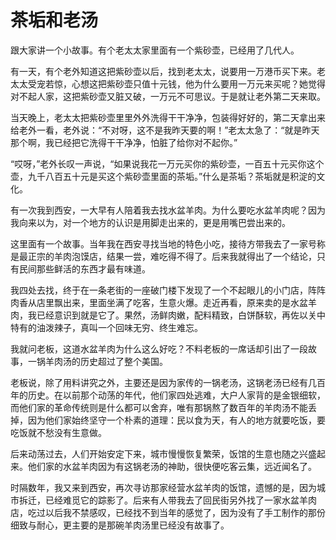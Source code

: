 # 茶垢和老汤

跟大家讲一个小故事。有个老太太家里面有一个紫砂壶，已经用了几代人。 

有一天，有个老外知道这把紫砂壶以后，找到老太太，说要用一万港币买下来。老太太受宠若惊，心想这把紫砂壶只值十元钱，他为什么要用一万元来买呢？她觉得对不起人家，这把紫砂壶又脏又破，一万元不可思议。于是就让老外第二天来取。 

当天晚上，老太太把紫砂壶里里外外洗得干干净净，包装得好好的，第二天拿出来给老外一看，老外说：“不对呀，这不是我昨天要的啊！”老太太急了：“就是昨天那个啊，我已经把它洗得干干净净，怕脏了给你对不起你。” 

“哎呀，”老外长叹一声说，“如果说我花一万元买你的紫砂壶，一百五十元买你这个壶，九千八百五十元是买这个紫砂壶里面的茶垢。”什么是茶垢？茶垢就是积淀的文化。 

有一次我到西安，一大早有人陪着我去找水盆羊肉。为什么要吃水盆羊肉呢？因为我向来以为，对一个地方的认识是用脚走出来的，更是用嘴巴尝出来的。 

这里面有一个故事。当年我在西安寻找当地的特色小吃，接待方带我去了一家号称是最正宗的羊肉泡馍店，结果一尝，难吃得不得了。后来我就得出了一个结论，只有民间那些鲜活的东西才最有味道。 

我四处去找，终于在一条老街的一座破门楼下发现了一个不起眼儿的小门店，阵阵肉香从店里飘出来，里面坐满了吃客，生意火爆。走近再看，原来卖的是水盆羊肉，我已经意识到就是它了。果然，汤鲜肉嫩，配料精致，白饼酥软，再佐以关中特有的油泼辣子，真叫一个回味无穷、终生难忘。 

我就问老板，这道水盆羊肉为什么这么好吃？不料老板的一席话却引出了一段故事，一锅羊肉汤的历史超过了整个美国。 

老板说，除了用料讲究之外，主要还是因为家传的一锅老汤，这锅老汤已经有几百年的历史。在以前那个动荡的年代，他们家四处逃难，大户人家背的是金银细软，而他们家的革命传统则是什么都可以舍弃，唯有那锅熬了数百年的羊肉汤不能丢掉，因为他们家始终坚守一个朴素的道理：民以食为天，有人的地方就要吃饭，要吃饭就不愁没有生意做。 

后来动荡过去，人们开始安定下来，城市慢慢恢复繁荣，饭馆的生意也随之兴盛起来。他们家的水盆羊肉因为有这锅老汤的神助，很快便吃客云集，远近闻名了。 

时隔数年，我又来到西安，再次寻访那家经营水盆羊肉的饭馆，遗憾的是，因为城市拆迁，已经难觅它的踪影了。后来有人带我去了回民街另外找了一家水盆羊肉店，吃过以后我不禁感叹，已经找不到当年的感觉了，因为没有了手工制作的那份细致与耐心，更主要的是那碗羊肉汤里已经没有故事了。